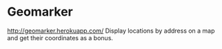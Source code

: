 Geomarker
================

http://geomarker.herokuapp.com/
Display locations by address on a map and get their coordinates as a bonus.
